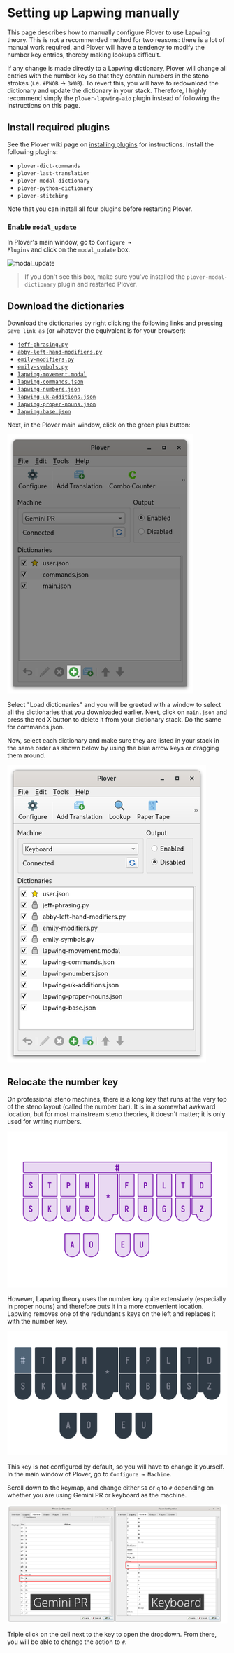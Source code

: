 # Setting up Lapwing manually

This page describes how to manually configure Plover to use Lapwing theory. This is not a recommended method for two reasons: there is a lot of manual work required, and Plover will have a tendency to modify the number key entries, thereby making lookups difficult.

If any change is made directly to a Lapwing dictionary, Plover will change all entries with the number key so that they contain numbers in the steno strokes (i.e. `#PWOB` → `3W0B`). To revert this, you will have to redownload the dictionary and update the dictionary in your stack. Therefore, I highly recommend simply the <code class="code-mono">plover-lapwing-aio</code> plugin instead of following the instructions on this page.

## Install required plugins

See the Plover wiki page on [installing plugins](https://github.com/openstenoproject/plover/wiki/installing-plugins) for instructions. Install the following plugins:

* <code class="code-mono">plover-dict-commands</code>
* <code class="code-mono">plover-last-translation</code>
* <code class="code-mono">plover-modal-dictionary</code>
* <code class="code-mono">plover-python-dictionary</code>
* <code class="code-mono">plover-stitching</code>

Note that you can install all four plugins before restarting Plover.

### Enable <code class="code-mono">modal_update</code>

In Plover's main window, go to <code class="code-mono">Configure → Plugins</code> and click on the <code class="code-mono">modal_update</code> box.

![modal_update]()

> If you don't see this box, make sure you've installed the <code class="code-mono">plover-modal-dictionary</code> plugin and restarted Plover.

## Download the dictionaries

Download the dictionaries by right clicking the following links and pressing <code class="code-mono">Save link as</code> (or whatever the equivalent is for your browser):

* [<code class="code-mono">jeff-phrasing.py</code>](https://raw.githubusercontent.com/aerickt/steno-dictionaries/plover-lapwing-aio/jeff-phrasing.py)
* [<code class="code-mono">abby-left-hand-modifiers.py</code>](https://raw.githubusercontent.com/aerickt/steno-dictionaries/plover-lapwing-aio/abby-left-hand-modifiers.py)
* [<code class="code-mono">emily-modifiers.py</code>](https://raw.githubusercontent.com/aerickt/steno-dictionaries/plover-lapwing-aio/emily-modifiers.py)
* [<code class="code-mono">emily-symbols.py</code>](https://raw.githubusercontent.com/aerickt/steno-dictionaries/plover-lapwing-aio/emily-symbols.py)
* [<code class="code-mono">lapwing-movement.modal</code>](https://raw.githubusercontent.com/aerickt/steno-dictionaries/main/lapwing-movement.modal)
* [<code class="code-mono">lapwing-commands.json</code>](https://raw.githubusercontent.com/aerickt/steno-dictionaries/main/lapwing-commands.json)
* [<code class="code-mono">lapwing-numbers.json</code>](https://raw.githubusercontent.com/aerickt/steno-dictionaries/main/lapwing-numbers.json)
* [<code class="code-mono">lapwing-uk-additions.json</code>](https://raw.githubusercontent.com/aerickt/steno-dictionaries/main/lapwing-uk-additions.json)
* [<code class="code-mono">lapwing-proper-nouns.json</code>](https://raw.githubusercontent.com/aerickt/steno-dictionaries/main/lapwing-proper-nouns.json)
* [<code class="code-mono">lapwing-base.json</code>](https://raw.githubusercontent.com/aerickt/steno-dictionaries/main/lapwing-base.json)

Next, in the Plover main window, click on the green plus button:

![load dictionary button](img/5-load-dictionary.png)

Select "Load dictionaries" and you will be greeted with a window to select all the dictionaries that you downloaded earlier. Next, click on <code class="code-mono">main.json</code> and press the red X button to delete it from your dictionary stack. Do the same for commands.json.

Now, select each dictionary and make sure they are listed in your stack in the same order as shown below by using the blue arrow keys or dragging them around.

![dictionary stack](img/B-dictionary-stack.png)

## Relocate the number key

On professional steno machines, there is a long key that runs at the very top of the steno layout (called the number bar). It is in a somewhat awkward location, but for most mainstream steno theories, it doesn't matter; it is only used for writing numbers.

![lever machine layout](img/5-professional-machines.png)

However, Lapwing theory uses the number key quite extensively (especially in proper nouns) and therefore puts it in a more convenient location. Lapwing removes one of the redundant `S` keys on the left and replaces it with the number key.

![top S layout](img/5-top-s-number.png)

This key is not configured by default, so you will have to change it yourself. In the main window of Plover, go to <code class="code-mono">Configure → Machine</code>.

Scroll down to the keymap, and change either <code class="code-mono">S1</code> or <code class="code-mono">q</code> to `#` depending on whether you are using Gemini PR or keyboard as the machine.

![top s remap](img/5-top-s.png)

Triple click on the cell next to the key to open the dropdown. From there, you will be able to change the action to `#`.

